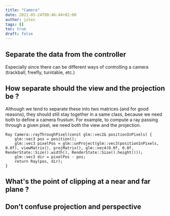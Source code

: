 ```yaml
---
title: "Camera"
date: 2021-05-24T00:46:44+02:00
author: jules
tags: []
toc: true
draft: false
---
```


## Separate the data from the controller

Especially since there can be different ways of controlling a camera (trackball, freefly, turntable, etc.)

## How separate should the view and the projection be ?

Although we tend to separate these into two matrices (and for good reasons), they should still stay together in a same class, because we need both to define a camera frustum. For example, to compute a ray passing through a given pixel, we need both the view and the projection.
```
Ray Camera::rayThroughPixel(const glm::vec2& positionInPixels) {
	glm::vec3 pos = position();
	glm::vec3 pixelPos = glm::unProject(glm::vec3(positionInPixels, 0.0f), viewMatrix(), projMatrix(), glm::vec4(0.0f, 0.0f, RenderState::Size().width(), RenderState::Size().height()));
	glm::vec3 dir = pixelPos - pos;
	return Ray(pos, dir);
}
```

## What's the point of clipping at a near and far plane ?

## Don't confuse projection and perspective